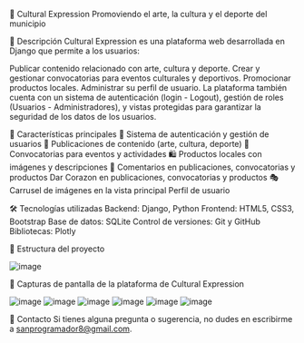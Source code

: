 🎨 Cultural Expression
Promoviendo el arte, la cultura y el deporte del municipio

📖 Descripción
Cultural Expression es una plataforma web desarrollada en Django que permite a los usuarios:

Publicar contenido relacionado con arte, cultura y deporte.
Crear y gestionar convocatorias para eventos culturales y deportivos.
Promocionar productos locales.
Administrar su perfil de usuario.
La plataforma también cuenta con un sistema de autenticación (login - Logout), gestión de roles (Usuarios - Administradores), y vistas protegidas para garantizar la seguridad de los datos de los usuarios.

🚀 Características principales
🔐 Sistema de autenticación y gestión de usuarios
📝 Publicaciones de contenido (arte, cultura, deporte)
📢 Convocatorias para eventos y actividades
🛍 Productos locales con imágenes y descripciones
🌟 Comentarios en publicaciones, convocatorias y productos
   Dar Corazon en publicaciones, convocatorias y productos
🎭 Carrusel de imágenes en la vista principal
    Perfil de usuario
    
🛠 Tecnologías utilizadas
Backend: Django, Python
Frontend: HTML5, CSS3, Bootstrap
Base de datos: SQLite
Control de versiones: Git y GitHub
Bibliotecas: Plotly

📂 Estructura del proyecto

![image](https://github.com/user-attachments/assets/8d40d2fc-2763-41f4-b63d-7a43741d995e)


📸 Capturas de pantalla de la plataforma de Cultural Expression

![image](https://github.com/user-attachments/assets/a2b86e59-dd98-4118-8246-ce255a62281e)
![image](https://github.com/user-attachments/assets/2d6caac8-e009-413d-8b9d-40fbd2e517db)
![image](https://github.com/user-attachments/assets/5d495f49-53d0-4d99-885d-a6e187b65a96)
![image](https://github.com/user-attachments/assets/937a9845-271f-4530-85d7-478ed54d23e8)
![image](https://github.com/user-attachments/assets/6a503bd3-74a3-42ab-8131-5132927ac253)
![image](https://github.com/user-attachments/assets/5181c95f-ed2e-4c81-a685-7bba4318fcf8)

📧 Contacto
Si tienes alguna pregunta o sugerencia, no dudes en escribirme a sanprogramador8@gmail.com.



